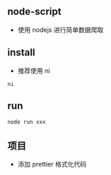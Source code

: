## node-script

- 使用 nodejs 进行简单数据爬取

## install

- 推荐使用 ni

```bahs
ni
```

## run

```
node run xxx
```

## 项目
- 添加 prettier 格式化代码
